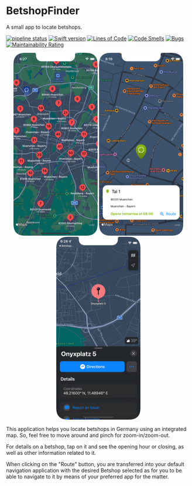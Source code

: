 # BetshopFinder
A small app to locate betshops.

[//]: # "Badges"

[![pipeline status](https://github.com/halonsoluis/BetshopFinder/workflows/BetshopFinder/badge.svg)](https://github.com/halonsoluis/BetshopFinder/actions)
[![Swift version](https://img.shields.io/badge/swift-5.5-orange.svg)](https://www.swift.org/blog/swift-5-5-released/)
[![Lines of Code](https://sonarcloud.io/api/project_badges/measure?project=halonsoluis_BetshopFinder&metric=ncloc)](https://sonarcloud.io/summary/new_code?id=halonsoluis_BetshopFinder)
[![Code Smells](https://sonarcloud.io/api/project_badges/measure?project=halonsoluis_BetshopFinder&metric=code_smells)](https://sonarcloud.io/summary/new_code?id=halonsoluis_BetshopFinder)
[![Bugs](https://sonarcloud.io/api/project_badges/measure?project=halonsoluis_BetshopFinder&metric=bugs)](https://sonarcloud.io/summary/new_code?id=halonsoluis_BetshopFinder)
[![Maintainability Rating](https://sonarcloud.io/api/project_badges/measure?project=halonsoluis_BetshopFinder&metric=sqale_rating)](https://sonarcloud.io/summary/new_code?id=halonsoluis_BetshopFinder)

<p align="center">

<img src="Documentation/images/8.-High_level_view_clustering.png" width="230">
<img src="Documentation/images/3.-Selected_store.png" width="230">
<img src="Documentation/images/5.-Navigate_to_store.png" width="230">
</p>


This application helps you locate betshops in Germany using an integrated map. So, feel free to move around and pinch for zoom-in/zoom-out.

For details on a betshop, tap on it and see the opening hour or closing, as well as other information related to it.

When clicking on the "Route" button, you are transferred into your default navigation application with the desired Betshop selected as for you to be able to navigate to it by means of your preferred app for the matter.
